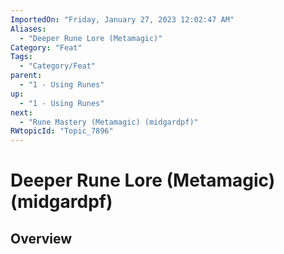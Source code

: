 ```yaml
---
ImportedOn: "Friday, January 27, 2023 12:02:47 AM"
Aliases:
  - "Deeper Rune Lore (Metamagic)"
Category: "Feat"
Tags:
  - "Category/Feat"
parent:
  - "1 - Using Runes"
up:
  - "1 - Using Runes"
next:
  - "Rune Mastery (Metamagic) (midgardpf)"
RWtopicId: "Topic_7896"
---
```

# Deeper Rune Lore (Metamagic) (midgardpf)
## Overview
